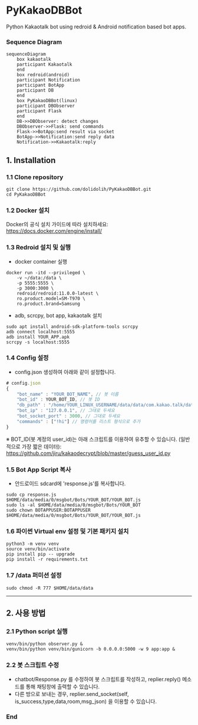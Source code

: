 # PyKakaoDBBot
Python Kakaotalk bot using redroid & Android notification based bot apps.

### Sequence Diagram
```mermaid
sequenceDiagram
    box kakaotalk
    participant Kakaotalk
    end
    box redroid(android)
    participant Notification
    participant BotApp
    participant DB
    end
    box PyKakaoDBBot(linux)
    participant DBObserver
    participant Flask
    end
    DB->>DBObserver: detect changes
    DBObserver->>Flask: send commands
    Flask->>BotApp:send result via socket
    BotApp->>Notification:send reply data
    Notification->>Kakaotalk:reply
```

## 1. Installation
### 1.1 Clone repository
```shell
git clone https://github.com/dolidolih/PyKakaoDBBot.git
cd PyKakaoDBBot
```

### 1.2 Docker 설치
Docker의 공식 설치 가이드에 따라 설치하세요:
https://docs.docker.com/engine/install/

### 1.3 Redroid 설치 및 실행
- docker container 실행
```shell
docker run -itd --privileged \
    -v ~/data:/data \
    -p 5555:5555 \
    -p 3000:3000 \
    redroid/redroid:11.0.0-latest \
    ro.product.model=SM-T970 \
    ro.product.brand=Samsung
```
- adb, scrcpy, bot app, kakaotalk 설치
```shell
sudo apt install android-sdk-platform-tools scrcpy
adb connect localhost:5555
adb install YOUR_APP.apk
scrcpy -s localhost:5555
```

### 1.4 Config 설정
- config.json 생성하여 아래와 같이 설정합니다.
```javascript
# config.json
{
    "bot_name" : "YOUR_BOT_NAME", // 봇 이름
    "bot_id" : YOUR_BOT_ID, // 봇 ID
    "db_path" : "/home/YOUR_LINUX_USERNAME/data/data/com.kakao.talk/databases", // 리눅스 username 반영
    "bot_ip" : "127.0.0.1", // 그대로 두세요
    "bot_socket_port" : 3000, // 그대로 두세요
    "commands" : ["!hi"] // 명령어를 리스트 형식으로 추가
}
```
※ BOT_ID(봇 계정의 user_id)는 아래 스크립트를 이용하여 유추할 수 있습니다. (일반적으로 가장 짧은 데이터):
https://github.com/jiru/kakaodecrypt/blob/master/guess_user_id.py

### 1.5 Bot App Script 복사
- 안드로이드 sdcard에 'response.js'를 복사합니다.
```shell
sudo cp response.js $HOME/data/media/0/msgbot/Bots/YOUR_BOT/YOUR_BOT.js
sudo ls -al $HOME/data/media/0/msgbot/Bots/YOUR_BOT
sudo chown BOTAPPUSER:BOTAPPUSER $HOME/data/media/0/msgbot/Bots/YOUR_BOT/YOUR_BOT.js
```

### 1.6 파이썬 Virtual env 설정 및 기본 패키지 설치
```shell
python3 -m venv venv
source venv/bin/activate
pip install pip -- upgrade
pip install -r requirements.txt
```
### 1.7 /data 퍼미션 설정
```shell
sudo chmod -R 777 $HOME/data/data
```
----
## 2. 사용 방법
### 2.1 Python script 실행
```shell
venv/bin/python observer.py &
venv/bin/python venv/bin/gunicorn -b 0.0.0.0:5000 -w 9 app:app &
```

### 2.2 봇 스크립트 수정
- chatbot/Response.py 를 수정하여 봇 스크립트를 작성하고, replier.reply() 메소드를 통해 채팅창에 출력할 수 있습니다.
- 다른 방으로 보내는 경우, replier.send_socket(self, is_success,type,data,room,msg_json) 을 이용할 수 있습니다.

### End
